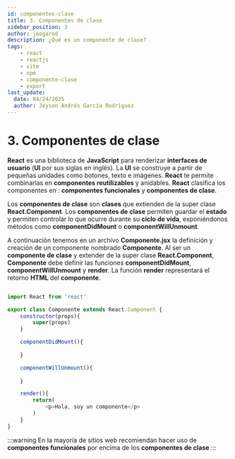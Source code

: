 ```yaml
---
id: componentes-clase
title: 3. Componentes de clase
sidebar_position: 3
author: jeogarod
description: ¿Qué es un componente de clase?
tags:
    - react
    - reactjs
    - vite
    - npm
    - componente-clase
    - export
last_update:
  date: 04/24/2025
  author: Jeyson Andrés García Rodríguez
---
```


# 3. Componentes de clase

**React** es una biblioteca de **JavaScript** para renderizar **interfaces de usuario** (**UI** por sus siglas en inglés). La **UI** se construye a partir de pequeñas unidades como botones, texto e imágenes. **React** te permite combinarlas en **componentes reutilizables** y anidables. **React** clasifica los componentes en : **componentes funcionales** y **componentes de clase**.

Los **componentes de clase** son **clases** que extienden de la super clase **React.Component**. Los **componentes de clase** permiten guardar el **estado** y permiten controlar lo que ocurre durante su **ciclo de vida**, exponiéndonos métodos como **componentDidMount** o **componentWillUnmount**. 

A continuación tenemos en un archivo **Componente.jsx** la definición y creación de un componente nombrado **Componente**. Al ser un **componente de clase** y extender de la super clase **React.Component**, **Componente** debe definir las funciones **componentDidMount**, **componentWillUnmount** y **render**. La función **render** representará el retorno **HTML** del **componente**.

```javascript title="/src/Componente.jsx"

import React from 'react'

export class Componente extends React.Component {
    constructor(props){
        super(props)
    }

    componentDidMount(){
        
    }

    componentWillUnmount(){
        
    }

    render(){
        return(
            <p>Hola, soy un componente</p>
        )
    }
}
```

:::warning
En la mayoría de sitios web recomiendan hacer uso de **componentes funcionales** por encima de los **componentes de clase**
:::